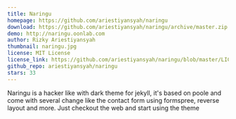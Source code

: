 ```yaml
---
title: Naringu
homepage: https://github.com/ariestiyansyah/naringu
download: https://github.com/ariestiyansyah/naringu/archive/master.zip
demo: http://naringu.oonlab.com
author: Rizky Ariestiyansyah
thumbnail: naringu.jpg
license: MIT License
license_link: https://github.com/ariestiyansyah/naringu/blob/master/LICENSE.md
github_repo: ariestiyansyah/naringu
stars: 33
---
```


Naringu is a hacker like with dark theme for jekyll, it's based on
poole and come with several change like the contact form using
formspree, reverse layout and more. Just checkout the web and start
using the theme
